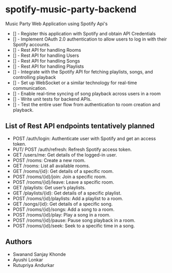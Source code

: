 # spotify-music-party-backend
Music Party Web Application using Spotify Api's


- [] - Register this application with Spotify and obtain API Credentials
- [] - Implement OAuth 2.0 authentication to allow users to log in with their Spotify accounts.
- [] - Rest API for handling Rooms
- [] - Rest API for handling Users
- [] - Rest API for handling Songs
- [] - Rest API for handling Playlists
- [] - Integrate with the Spotify API for fetching playlists, songs, and controlling playback
- [] - Set up WebSocket or a similar technology for real-time communication.
- [] - Enable real-time syncing of song playback across users in a room
- [] - Write unit tests for backend APIs.
- [] - Test the entire user flow from authentication to room creation and playback.


## List of Rest API endpoints tentatively planned

- POST /auth/login: Authenticate user with Spotify and get an access token.
- PUT/ POST /auth/refresh: Refresh Spotify access token.
- GET /users/me: Get details of the logged-in user.
- POST /rooms: Create a new room.
- GET /rooms: List all available rooms.
- GET /rooms/{id}: Get details of a specific room.
- POST /rooms/{id}/join: Join a specific room.
- POST /rooms/{id}/leave: Leave a specific room.
- GET /playlists: Get user’s playlists.
- GET /playlists/{id}: Get details of a specific playlist.
- POST /rooms/{id}/playlists: Add a playlist to a room.
- GET /songs/{id}: Get details of a specific song.
- POST /rooms/{id}/songs: Add a song to a room.
- POST /rooms/{id}/play: Play a song in a room.
- POST /rooms/{id}/pause: Pause song playback in a room.
- POST /rooms/{id}/seek: Seek to a specific time in a song.

## Authors

- Swanand Sanjay Khonde
- Ayushi Lonkar
- Rutupriya Andurkar